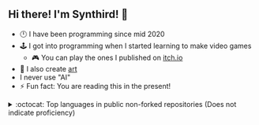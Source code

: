 ## Hi there! I'm Synthird! 👋

- 🕛 I have been programming since mid 2020
- 🕹️ I got into programming when I started learning to make video games
  - 🎮 You can play the ones I published on [itch.io](https://synthird.itch.io)
- 🎨 I also create [art](https://cara.app/synthird)
- I never use "AI"
- ⚡ Fun fact: You are reading this in the present!

<details>
  <summary>:octocat: Top languages in public non-forked repositories (Does not indicate proficiency)</summary> <br>
  ![Most used languages](https://github-readme-stats.vercel.app/api/top-langs/?username=synthird&theme=synthwave&langs_count=20&hide_border=true&disable_animations=true&custom_title=Top%20languages)
</details>

<!--
**Synthird/Synthird** is a ✨ _special_ ✨ repository because its `README.md` (this file) appears on your GitHub profile.

Here are some ideas to get you started:

- 🔭 I’m currently working on ...
- 🌱 I’m currently learning ...
- 👯 I’m looking to collaborate on ...
- 🤔 I’m looking for help with ...
- 💬 Ask me about ...
- 📫 How to reach me: ...
- 😄 Pronouns: ...
- ⚡ Fun fact: ...
-->
